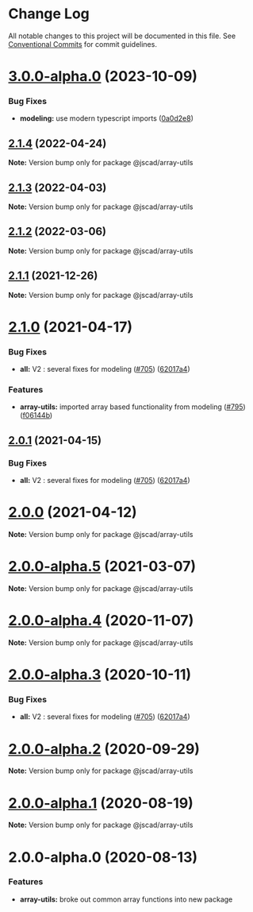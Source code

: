 # Change Log

All notable changes to this project will be documented in this file.
See [Conventional Commits](https://conventionalcommits.org) for commit guidelines.

# [3.0.0-alpha.0](https://github.com/jscad/OpenJSCAD.org/compare/@jscad/array-utils@2.1.4...@jscad/array-utils@3.0.0-alpha.0) (2023-10-09)

### Bug Fixes

- **modeling:** use modern typescript imports ([0a0d2e8](https://github.com/jscad/OpenJSCAD.org/commit/0a0d2e8e4ac5db50cf9a6f05a33dba9bdd68c98a))

## [2.1.4](https://github.com/jscad/OpenJSCAD.org/compare/@jscad/array-utils@2.1.3...@jscad/array-utils@2.1.4) (2022-04-24)

**Note:** Version bump only for package @jscad/array-utils

## [2.1.3](https://github.com/jscad/OpenJSCAD.org/compare/@jscad/array-utils@2.1.2...@jscad/array-utils@2.1.3) (2022-04-03)

**Note:** Version bump only for package @jscad/array-utils

## [2.1.2](https://github.com/jscad/OpenJSCAD.org/compare/@jscad/array-utils@2.1.1...@jscad/array-utils@2.1.2) (2022-03-06)

**Note:** Version bump only for package @jscad/array-utils

## [2.1.1](https://github.com/jscad/OpenJSCAD.org/compare/@jscad/array-utils@2.1.0...@jscad/array-utils@2.1.1) (2021-12-26)

**Note:** Version bump only for package @jscad/array-utils

# [2.1.0](https://github.com/jscad/OpenJSCAD.org/compare/@jscad/array-utils@2.0.0-alpha.0...@jscad/array-utils@2.1.0) (2021-04-17)

### Bug Fixes

- **all:** V2 : several fixes for modeling ([#705](https://github.com/jscad/OpenJSCAD.org/issues/705)) ([62017a4](https://github.com/jscad/OpenJSCAD.org/commit/62017a41214169d6e000f1e0c11aaefdd68e1097))

### Features

- **array-utils:** imported array based functionality from modeling ([#795](https://github.com/jscad/OpenJSCAD.org/issues/795)) ([f06144b](https://github.com/jscad/OpenJSCAD.org/commit/f06144be8160e325cfc6d8836b509b2904554f97))

## [2.0.1](https://github.com/jscad/OpenJSCAD.org/compare/@jscad/array-utils@2.0.0-alpha.0...@jscad/array-utils@2.0.1) (2021-04-15)

### Bug Fixes

- **all:** V2 : several fixes for modeling ([#705](https://github.com/jscad/OpenJSCAD.org/issues/705)) ([62017a4](https://github.com/jscad/OpenJSCAD.org/commit/62017a41214169d6e000f1e0c11aaefdd68e1097))

# [2.0.0](https://github.com/jscad/OpenJSCAD.org/compare/@jscad/array-utils@2.0.0-alpha.5...@jscad/array-utils@2.0.0) (2021-04-12)

**Note:** Version bump only for package @jscad/array-utils

# [2.0.0-alpha.5](https://github.com/jscad/OpenJSCAD.org/compare/@jscad/array-utils@2.0.0-alpha.4...@jscad/array-utils@2.0.0-alpha.5) (2021-03-07)

**Note:** Version bump only for package @jscad/array-utils

# [2.0.0-alpha.4](https://github.com/jscad/OpenJSCAD.org/compare/@jscad/array-utils@2.0.0-alpha.3...@jscad/array-utils@2.0.0-alpha.4) (2020-11-07)

**Note:** Version bump only for package @jscad/array-utils

# [2.0.0-alpha.3](https://github.com/jscad/OpenJSCAD.org/compare/@jscad/array-utils@2.0.0-alpha.2...@jscad/array-utils@2.0.0-alpha.3) (2020-10-11)

### Bug Fixes

- **all:** V2 : several fixes for modeling ([#705](https://github.com/jscad/OpenJSCAD.org/issues/705)) ([62017a4](https://github.com/jscad/OpenJSCAD.org/commit/62017a41214169d6e000f1e0c11aaefdd68e1097))

# [2.0.0-alpha.2](https://github.com/jscad/OpenJSCAD.org/compare/@jscad/array-utils@2.0.0-alpha.1...@jscad/array-utils@2.0.0-alpha.2) (2020-09-29)

**Note:** Version bump only for package @jscad/array-utils

# [2.0.0-alpha.1](https://github.com/jscad/OpenJSCAD.org/compare/@jscad/array-utils@2.0.0-alpha.0...@jscad/array-utils@2.0.0-alpha.1) (2020-08-19)

**Note:** Version bump only for package @jscad/array-utils

# 2.0.0-alpha.0 (2020-08-13)

### Features

- **array-utils:** broke out common array functions into new package
